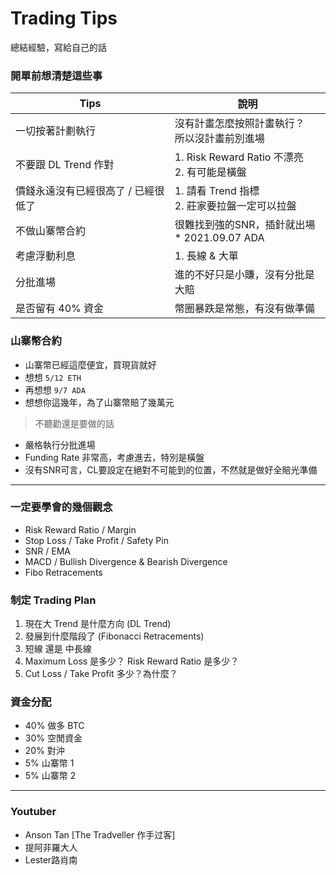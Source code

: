 # Trading Tips
總結經驗，寫給自己的話

### 開單前想清楚這些事
|Tips|說明|
|---|---|
|一切按著計劃執行|沒有計畫怎麼按照計畫執行？<br>所以沒計畫前別進場|
|不要跟 DL Trend 作對|1. Risk Reward Ratio 不漂亮<br>2. 有可能是橫盤|
|價錢永遠沒有已經很高了 / 已經很低了|1. 請看 Trend 指標<br>2. 莊家要拉盤一定可以拉盤|
|不做山寨幣合約|很難找到強的SNR，插針就出場<br>* 2021.09.07 ADA|
|考慮浮動利息|1. 長線 & 大單|
|分批進場|進的不好只是小賺，沒有分批是大賠|
|是否留有 40% 資金|幣圈暴跌是常態，有沒有做準備|

### 山寨幣合約
* 山寨幣已經這麼便宜，買現貨就好
* 想想 `5/12 ETH`
* 再想想 `9/7 ADA`
* 想想你這幾年，為了山寨幣賠了幾萬元
> 不聽勸還是要做的話
* 嚴格執行分批進場
* Funding Rate 非常高，考慮進去，特別是橫盤
* 沒有SNR可言，CL要設定在絕對不可能到的位置，不然就是做好全賠光準備

---

### 一定要學會的幾個觀念
* Risk Reward Ratio / Margin
* Stop Loss / Take Profit / Safety Pin
* SNR / EMA
* MACD / Bullish Divergence & Bearish Divergence
* Fibo Retracements

### 制定 Trading Plan
1. 現在大 Trend 是什麼方向 (DL Trend)
2. 發展到什麼階段了 (Fibonacci Retracements)
3. 短線 還是 中長線
4. Maximum Loss 是多少？ Risk Reward Ratio 是多少？
5. Cut Loss / Take Profit 多少？為什麼？

### 資金分配
* 40% 做多 BTC
* 30% 空閒資金
* 20% 對沖
* 5% 山寨幣 1
* 5% 山寨幣 2

---

### Youtuber
* Anson Tan [The Tradveller 作手过客]
* 提阿非羅大人
* Lester路肖南
